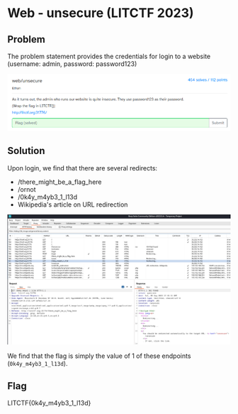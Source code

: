 # Web - unsecure (LITCTF 2023)

## Problem

The problem statement provides the credentials for login to a website (username: admin, password: password123)

![Problem Statement](./images/web_unsecure1.png)

## Solution

Upon login, we find that there are several redirects:
* /there_might_be_a_flag_here
* /ornot
* /0k4y_m4yb3_1_l13d
* Wikipedia's article on URL redirection

![Redirect](./images/web_unsecure2.png)

We find that the flag is simply the value of 1 of these endpoints (`0k4y_m4yb3_1_l13d`).

## Flag

LITCTF{0k4y_m4yb3_1_l13d}
